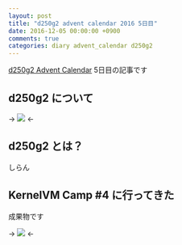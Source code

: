 ```yaml
---
layout: post
title: "d250g2 advent calendar 2016 5日目"
date: 2016-12-05 00:00:00 +0900
comments: true
categories: diary advent_calendar d250g2
---
```


[d250g2 Advent Calendar](http://www.adventar.org/calendars/1377) 5日目の記事です

## d250g2 について

-> ![](http://d250g2.com/d250g2.jpg) <-

## d250g2 とは？
しらん

## KernelVM Camp #4 に行ってきた

成果物です

-> ![](http://d250g2.com/d250g2.jpg) <-
